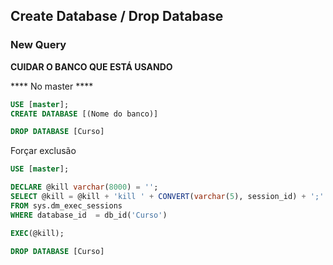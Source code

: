 ## Create Database / Drop Database

### New Query

**CUIDAR O BANCO QUE ESTÁ USANDO**

**** No master ****

````sql
USE [master];
CREATE DATABASE [(Nome do banco)]
````

````sql
DROP DATABASE [Curso]
````



Forçar exclusão

`````sql
USE [master];

DECLARE @kill varchar(8000) = '';  
SELECT @kill = @kill + 'kill ' + CONVERT(varchar(5), session_id) + ';'  
FROM sys.dm_exec_sessions
WHERE database_id  = db_id('Curso')

EXEC(@kill);

DROP DATABASE [Curso]
`````

